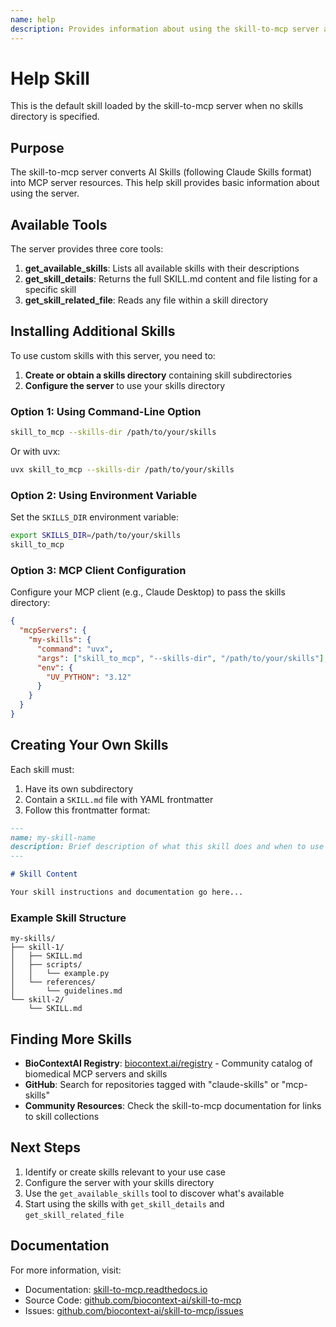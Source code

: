 ```yaml
---
name: help
description: Provides information about using the skill-to-mcp server and how to install additional skills
---
```


# Help Skill

This is the default skill loaded by the skill-to-mcp server when no skills directory is specified.

## Purpose

The skill-to-mcp server converts AI Skills (following Claude Skills format) into MCP server resources. This help skill provides basic information about using the server.

## Available Tools

The server provides three core tools:

1. **get_available_skills**: Lists all available skills with their descriptions
2. **get_skill_details**: Returns the full SKILL.md content and file listing for a specific skill
3. **get_skill_related_file**: Reads any file within a skill directory

## Installing Additional Skills

To use custom skills with this server, you need to:

1. **Create or obtain a skills directory** containing skill subdirectories
2. **Configure the server** to use your skills directory

### Option 1: Using Command-Line Option

```bash
skill_to_mcp --skills-dir /path/to/your/skills
```

Or with uvx:

```bash
uvx skill_to_mcp --skills-dir /path/to/your/skills
```

### Option 2: Using Environment Variable

Set the `SKILLS_DIR` environment variable:

```bash
export SKILLS_DIR=/path/to/your/skills
skill_to_mcp
```

### Option 3: MCP Client Configuration

Configure your MCP client (e.g., Claude Desktop) to pass the skills directory:

```json
{
  "mcpServers": {
    "my-skills": {
      "command": "uvx",
      "args": ["skill_to_mcp", "--skills-dir", "/path/to/your/skills"],
      "env": {
        "UV_PYTHON": "3.12"
      }
    }
  }
}
```

## Creating Your Own Skills

Each skill must:

1. Have its own subdirectory
2. Contain a `SKILL.md` file with YAML frontmatter
3. Follow this frontmatter format:

```markdown
---
name: my-skill-name
description: Brief description of what this skill does and when to use it
---

# Skill Content

Your skill instructions and documentation go here...
```

### Example Skill Structure

```
my-skills/
├── skill-1/
│   ├── SKILL.md
│   ├── scripts/
│   │   └── example.py
│   └── references/
│       └── guidelines.md
└── skill-2/
    └── SKILL.md
```

## Finding More Skills

- **BioContextAI Registry**: [biocontext.ai/registry](https://biocontext.ai/registry) - Community catalog of biomedical MCP servers and skills
- **GitHub**: Search for repositories tagged with "claude-skills" or "mcp-skills"
- **Community Resources**: Check the skill-to-mcp documentation for links to skill collections

## Next Steps

1. Identify or create skills relevant to your use case
2. Configure the server with your skills directory
3. Use the `get_available_skills` tool to discover what's available
4. Start using the skills with `get_skill_details` and `get_skill_related_file`

## Documentation

For more information, visit:
- Documentation: [skill-to-mcp.readthedocs.io](https://skill-to-mcp.readthedocs.io)
- Source Code: [github.com/biocontext-ai/skill-to-mcp](https://github.com/biocontext-ai/skill-to-mcp)
- Issues: [github.com/biocontext-ai/skill-to-mcp/issues](https://github.com/biocontext-ai/skill-to-mcp/issues)
